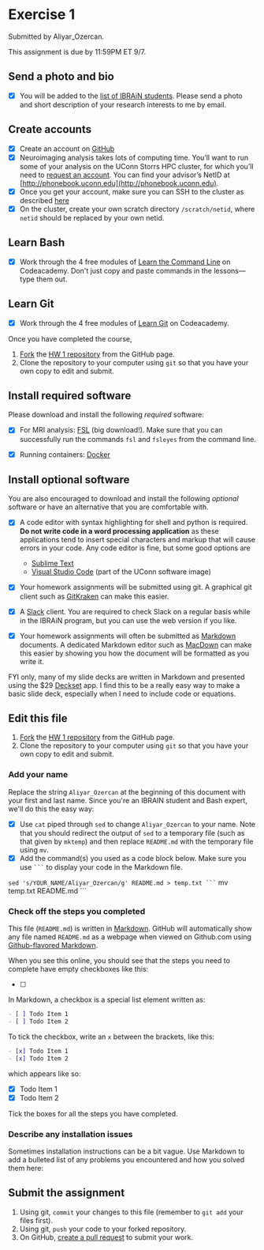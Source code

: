# Exercise 1

Submitted by Aliyar_Ozercan.

This assignment is due by 11:59PM ET 9/7.

## Send a photo and bio

- [x] You will be added to the [list of IBRAiN students](https://birc.uconn.edu/ibrain-team/). Please send a photo and short description of your research interests to me by email.

## Create accounts

- [x] Create an account on [GitHub](http://github.com)
- [x] Neuroimaging analysis takes lots of computing time. You’ll want to run some of your analysis on the UConn Storrs HPC cluster, for which you’ll need to [request an account](http://hpc.uconn.edu/storrs/account-application). You can find your advisor’s NetID at [http://phonebook.uconn.edu](http://phonebook.uconn.edu).
- [x] Once you get your account, make sure you can SSH to the cluster as described [here](https://wiki.hpc.uconn.edu/index.php/HPC_Getting_Started)
- [x] On the cluster, create your own scratch directory `/scratch/netid`, where `netid` should be replaced by your own netid.

## Learn Bash
- [x] Work through the 4 free modules of [Learn the Command Line](https://www.codecademy.com/learn/learn-the-command-line) on Codeacademy. Don't just copy and paste commands in the lessons—type them out.

## Learn Git
- [x] Work through the 4 free modules of [Learn Git](https://www.codecademy.com/learn/learn-git) on Codeacademy.

Once you have completed the course, 

1. [Fork](https://help.github.com/articles/fork-a-repo/) the [HW 1 repository](https://github.com/bircibrain/f19-ex1) from the GitHub page.
2. Clone the repository to your computer using `git` so that you have your own copy to edit and submit.

## Install required software

Please download and install the following *required* software:

- [x] For MRI analysis: [FSL](https://fsl.fmrib.ox.ac.uk/fsl/fslwiki/FslInstallation) (big download!). Make sure that you can successfully run the commands `fsl` and `fsleyes` from the command line.
- [x] Running containers: [Docker](https://hub.docker.com/editions/community/docker-ce-desktop-mac)


## Install optional software

You are also encouraged to download and install the following *optional* software or have an alternative that you are comfortable with.

- [x] A code editor with syntax highlighting for shell and python is required. **Do not write code in a word processing application** as these applications tend to insert special characters and markup that will cause errors in your code. Any code editor is fine, but some good options are
	-  [Sublime Text](https://www.sublimetext.com)
	-  [Visual Studio Code](https://code.visualstudio.com) (part of the UConn software image) 
- [x] Your homework assignments will be submitted using git. A graphical git client such as [GitKraken](https://www.gitkraken.com/download) can make this easier.
- [x] A [Slack](https://slack.com) client. You are required to check Slack on a regular basis while in the IBRAiN program, but you can use the web version if you like.
- [x] Your homework assignments will often be submitted as [Markdown](https://www.markdownguide.org) documents. A dedicated Markdown editor such as [MacDown](https://macdown.uranusjr.com) can make this easier by showing you how the document will be formatted as you write it. 


FYI only, many of my slide decks are written in Markdown and presented using the $29 [Deckset](https://www.deckset.com) app. I find this to be a really easy way to make a basic slide deck, especially when I need to include code or equations.

## Edit this file

1. [Fork](https://help.github.com/articles/fork-a-repo/) the [HW 1 repository](https://github.com/bircibrain/f19-hw1) from the GitHub page.
2. Clone the repository to your computer using `git` so that you have your own copy to edit and submit.

### Add your name

Replace the string `Aliyar_Ozercan` at the beginning of this document with your first and last name. Since you're an IBRAIN student and Bash expert, we'll do this the easy way:

- [x] Use `cat` piped through `sed` to change `Aliyar_Ozercan` to your name. Note that you should redirect the output of `sed` to a temporary file (such as that given by `mktemp`) and then replace `README.md` with the temporary file using `mv`.
- [x] Add the command(s) you used as a code block below. Make sure you use ```` ``` ```` to display your code in the Markdown file.

```` sed 's/YOUR_NAME/Aliyar_Ozercan/g' README.md > temp.txt ```
```` mv temp.txt README.md ```

### Check off the steps you completed

This file (`README.md`) is written in [Markdown](https://www.markdownguide.org). GitHub will automatically show any file named `README.md` as a webpage when viewed on Github.com using [Github-flavored Markdown](https://github.com/adam-p/markdown-here/wiki/Markdown-Cheatsheet).

When you see this online, you should see that the steps you need to complete have empty checkboxes like this:

- [ ]

In Markdown, a checkbox is a special list element written as:

```markdown
- [ ] Todo Item 1
- [ ] Todo Item 2

```

To tick the checkbox, write an `x` between the brackets, like this:

```markdown
- [x] Todo Item 1
- [x] Todo Item 2

```

which appears like so:

- [x] Todo Item 1
- [x] Todo Item 2

Tick the boxes for all the steps you have completed.

### Describe any installation issues

Sometimes installation instructions can be a bit vague. Use Markdown to add a bulleted list of any problems you encountered and how you solved them here:


## Submit the assignment

1. Using git, `commit` your changes to this file (remember to `git add` your files first). 
1. Using git, `push` your code to your forked repository.
1. On GitHub, [create a pull request](https://help.github.com/articles/creating-a-pull-request/) to submit your work.
